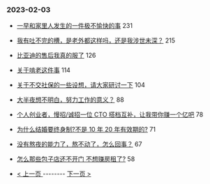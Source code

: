 ### 2023-02-03 
- [一早和家里人发生的一件极不愉快的事](https://www.v2ex.com/t/912850) 231
- [我有吐不完的槽，是老外都这样吗，还是我涉世未深？](https://www.v2ex.com/t/912727) 215
- [比亚迪的售后我真的服了](https://www.v2ex.com/t/912817) 126
- [关于啃老这件事](https://www.v2ex.com/t/912784) 114
- [关于不交社保的一些设想，请大家研讨一下](https://www.v2ex.com/t/912787) 104
- [大半夜想不明白，努力工作的意义？](https://www.v2ex.com/t/912747) 88
- [个人创业者，慢招/诚招一位 CTO 搭档互补，让我带你赚一个亿吧](https://www.v2ex.com/t/912783) 78
- [为什么结婚要终身制?不是 10 年 20 年有效期的?](https://www.v2ex.com/t/912854) 71
- [没有熬夜的能力了，熬不动了，怎么回事？](https://www.v2ex.com/t/912709) 67
- [怎么那些包子店还不开门 不想赚房租了?](https://www.v2ex.com/t/912756) 58 

- [ < 上一页 ](https://github.com/able8/v2ex-hot-record/blob/master/2023-02-02.md) -------- [ 下一页 > ](https://github.com/able8/v2ex-hot-record/blob/master/2023-02-04.md)